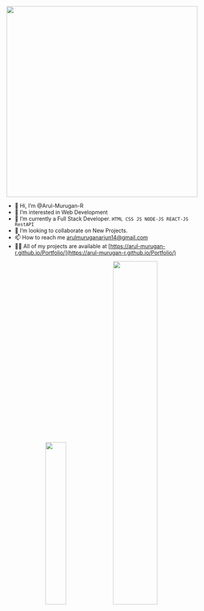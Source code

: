 <p align="center">
<a href="https://arul-murugan-r.github.io/Portfolio/">
<img src="https://user-images.githubusercontent.com/74038190/225813708-98b745f2-7d22-48cf-9150-083f1b00d6c9.gif" width="500">
</a>
</p>

- 👋 Hi, I’m @Arul-Murugan-R 
- 👀 I’m interested in Web Development 
- 🌱 I’m currently a Full Stack Developer.
      ```
      HTML CSS JS NODE-JS REACT-JS RestAPI 
      ```
- 💞️ I’m looking to collaborate on New Projects.
- 📫 How to reach me arulmuruganarjun14@gmail.com
- 👨‍💻 All of my projects are available at [https://arul-murugan-r.github.io/Portfolio/](https://arul-murugan-r.github.io/Portfolio/)


<p align="center">
<img src="https://github-readme-stats.vercel.app/api/top-langs?username=Arul-Murugan-R&show_icons=true&locale=en&layout=compact"  alt="" />
  <img src="https://github-readme-stats.vercel.app/api/top-langs/?username=Arul-Murugan-R&&layout=donut" width="33%" />
  <img src="https://github-readme-stats.vercel.app/api?username=Arul-Murugan-R&show_icons=true&theme=default" width="48%" /><br/>
</p><br/>


<!---
Arul-Murugan-R/Arul-Murugan-R is a ✨ special ✨ repository because its `README.md` (this file) appears on your GitHub profile.
You can click the Preview link to take a look at your changes.
--->
